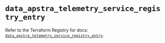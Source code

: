 # `data_apstra_telemetry_service_registry_entry`

Refer to the Terraform Registry for docs: [`data_apstra_telemetry_service_registry_entry`](https://registry.terraform.io/providers/juniper/apstra/0.94.0/docs/data-sources/telemetry_service_registry_entry).
